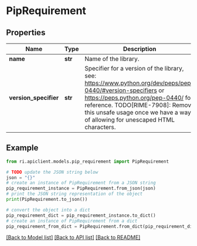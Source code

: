 # PipRequirement


## Properties

Name | Type | Description | Notes
------------ | ------------- | ------------- | -------------
**name** | **str** | Name of the library. | [optional] 
**version_specifier** | **str** | Specifier for a version of the library, see: https://www.python.org/dev/peps/pep-0440/#version-specifiers or https://peps.python.org/pep-0440/ for reference.  TODO[RIME-7908]: Remove this unsafe usage once we have a way of  allowing for unescaped HTML characters. | [optional] 

## Example

```python
from ri.apiclient.models.pip_requirement import PipRequirement

# TODO update the JSON string below
json = "{}"
# create an instance of PipRequirement from a JSON string
pip_requirement_instance = PipRequirement.from_json(json)
# print the JSON string representation of the object
print(PipRequirement.to_json())

# convert the object into a dict
pip_requirement_dict = pip_requirement_instance.to_dict()
# create an instance of PipRequirement from a dict
pip_requirement_from_dict = PipRequirement.from_dict(pip_requirement_dict)
```
[[Back to Model list]](../README.md#documentation-for-models) [[Back to API list]](../README.md#documentation-for-api-endpoints) [[Back to README]](../README.md)

